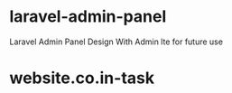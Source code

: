 # laravel-admin-panel
Laravel Admin Panel Design With Admin lte for future use
# website.co.in-task
